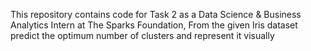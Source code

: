 This repository contains code for Task 2 as a Data Science & Business Analytics Intern at The Sparks Foundation, From the given Iris dataset predict the optimum number of clusters and represent it visually

